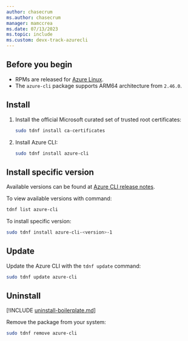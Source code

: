 ```yaml
---
author: chasecrum
ms.author: chasecrum
manager: mamccrea
ms.date: 07/13/2023
ms.topic: include
ms.custom: devx-track-azurecli
---
```


## Before you begin

- RPMs are released for [Azure Linux](https://github.com/microsoft/CBL-Mariner). 
- The `azure-cli` package supports ARM64 architecture from `2.46.0`.

## Install

1. Install the official Microsoft curated set of trusted root certificates:

    ```bash
    sudo tdnf install ca-certificates
    ```

2. Install Azure CLI:

    ```bash
    sudo tdnf install azure-cli
    ```

## Install specific version

Available versions can be found at [Azure CLI release notes](../release-notes-azure-cli.md).

To view available versions with command:

```bash
tdnf list azure-cli
```

To install specific version:

```bash
sudo tdnf install azure-cli-<version>-1
```

## Update

Update the Azure CLI with the `tdnf update` command:

```bash
sudo tdnf update azure-cli
```

## Uninstall

[!INCLUDE [uninstall-boilerplate.md](uninstall-boilerplate.md)]

Remove the package from your system:

```bash
sudo tdnf remove azure-cli
```
